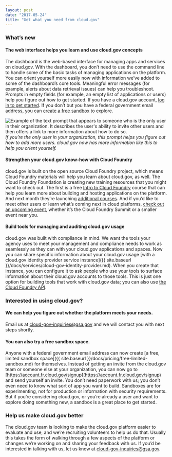 ```yaml
---
layout: post
date: "2017-05-24"
title: "Get what you need from cloud.gov"
---
```


### What’s new

#### The web interface helps you learn and use cloud.gov concepts

The dashboard is the web-based interface for managing apps and services on cloud.gov. With the dashboard, you don’t need to use the command line to handle some of the basic tasks of managing applications on the platform. You can orient yourself more easily now with information we’ve added to some of the dashboard’s core tools. Meaningful error messages (for example, alerts about data retrieval issues) can help you troubleshoot. Prompts in empty fields (for example, an empty list of applications or users) help you figure out how to get started. If you have a cloud.gov account, [log in to get started](https://dashboard.fr.cloud.gov/). If you don’t but you have a federal government email address, you can [create a free sandbox](https://account.fr.cloud.gov/signup) to explore.  

![Example of the text prompt that appears to someone who is the only user in their organization. It describes the user's ability to invite other users and then offers a link to more information about how to do so.](/img/only_org_user.png)
_If you’re the only user in your organization, this prompt helps you figure out how to add more users. cloud.gov now has more information like this to help you orient yourself._

#### Strengthen your cloud.gov know-how with Cloud Foundry

cloud.gov is built on the open source Cloud Foundry project, which means Cloud Foundry materials will help you learn about cloud.gov, as well. The Cloud Foundry Foundation is creating new training resources that you might want to check out. The first is a free [Intro to Cloud Foundry](https://www.edx.org/course/introduction-cloud-foundry-cloud-native-linuxfoundationx-lfs132x#!) course that can help you learn more about building and hosting applications on the platform. And next month they’re launching [additional courses](https://www.cloudfoundry.org/training/). And if you’d like to meet other users or learn what’s coming next in cloud platforms, [check out an upcoming event](https://www.cloudfoundry.org/events/), whether it’s the Cloud Foundry Summit or a smaller event near you.


#### Build tools for managing and auditing cloud.gov usage

cloud.gov was built with compliance in mind. We want the tools your agency uses to meet your management and compliance needs to work as seamlessly as they can with your cloud.gov applications and spaces. Now you can share specific information about your cloud.gov usage [with a cloud.gov identity provider service instance]({{ site.baseurl }}/docs/services/cloud-gov-identity-provider.md). When you create that instance, you can configure it to ask people who use your tools to surface information about their cloud.gov accounts to those tools. This is just one option for building tools that work with cloud.gov data; you can also use [the Cloud Foundry API](https://apidocs.cloudfoundry.org/258/).


### Interested in using cloud.gov?

#### We can help you figure out whether the platform meets your needs.

Email us at [cloud-gov-inquiries@gsa.gov](mailto:cloud-gov-inquiries@gsa.gov) and we will contact you with next steps shortly.

#### You can also try a free sandbox space.

Anyone with a federal government email address can now create [a free, limited sandbox space]({{ site.baseurl }}/docs/pricing/free-limited-sandbox.md) for themselves. Instead of getting an invite from the cloud.gov team or someone else at your organization, you can now go to [https://account.fr.cloud.gov/signup](https://account.fr.cloud.gov/signup) and send yourself an invite. You don’t need paperwork with us; you don’t even need to know what sort of app you want to build. Sandboxes are for experimenting, not for production or information with security requirements. But if you’re considering cloud.gov, or you’re already a user and want to explore doing something new, a sandbox is a great place to get started.


### Help us make cloud.gov better

The cloud.gov team is looking to make the cloud.gov platform easier to evaluate and use, and we’re recruiting volunteers to help us do that. Usually this takes the form of walking through a few aspects of the platform or changes we’re working on and sharing your feedback with us. If you’d be interested in talking with us, let us know at [cloud-gov-inquiries@gsa.gov](mailto:cloud-gov-inquiries@gsa.gov).
